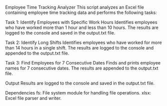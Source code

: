 Employee Time Tracking Analyzer
This script analyzes an Excel file containing employee time tracking data and performs the following tasks:

Task 1: Identify Employees with Specific Work Hours
Identifies employees who have worked more than 1 hour and less than 10 hours. The results are logged to the console and saved in the output.txt file.

Task 2: Identify Long Shifts
Identifies employees who have worked for more than 14 hours in a single shift. The results are logged to the console and appended to the output.txt file.

Task 3: Find Employees for 7 Consecutive Dates
Finds and prints employee names for 7 consecutive dates. The results are appended to the output.txt file.

Output
Results are logged to the console and saved in the output.txt file.

Dependencies
fs: File system module for handling file operations.
xlsx: Excel file parser and writer.
